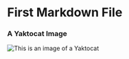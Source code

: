 # First Markdown File

### A Yaktocat Image
![This is an image of a Yaktocat](https://octodex.github.com/images/yaktocat.png)
